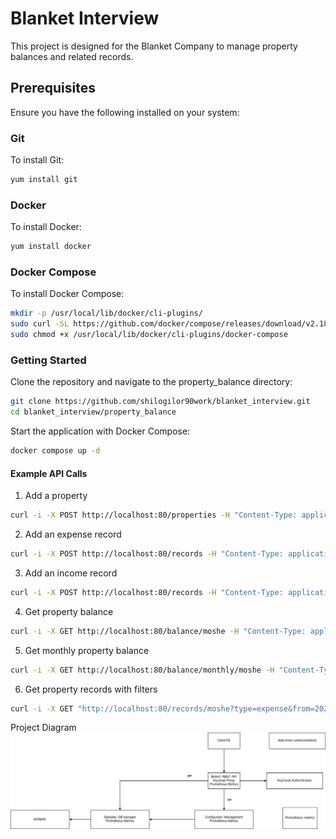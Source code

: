 # Blanket Interview

This project is designed for the Blanket Company to manage property balances and related records.

## Prerequisites

Ensure you have the following installed on your system:

### Git
To install Git:
```bash
yum install git
```

### Docker

To install Docker:
```bash
yum install docker
```
### Docker Compose

To install Docker Compose:
```bash
mkdir -p /usr/local/lib/docker/cli-plugins/
sudo curl -SL https://github.com/docker/compose/releases/download/v2.18.1/docker-compose-linux-x86_64 -o /usr/local/lib/docker/cli-plugins/docker-compose
sudo chmod +x /usr/local/lib/docker/cli-plugins/docker-compose
```

### Getting Started

Clone the repository and navigate to the property_balance directory:
```bash
git clone https://github.com/shilogilor90work/blanket_interview.git
cd blanket_interview/property_balance
```

Start the application with Docker Compose:
```bash
docker compose up -d
```
#### Example API Calls
1. Add a property
```bash
curl -i -X POST http://localhost:80/properties -H "Content-Type: application/json" -d '{"property_id": "moshe"}'
```
2. Add an expense record
```bash
curl -i -X POST http://localhost:80/records -H "Content-Type: application/json" -d '{"property_id": "moshe", "amount": 100.50, "type": "expense"}'
```
3. Add an income record
```bash
curl -i -X POST http://localhost:80/records -H "Content-Type: application/json" -d '{"property_id": "moshe", "amount": 12.50, "type": "income"}'
```
4. Get property balance
```bash
curl -i -X GET http://localhost:80/balance/moshe -H "Content-Type: application/json"
```
5. Get monthly property balance
```bash
curl -i -X GET http://localhost:80/balance/monthly/moshe -H "Content-Type: application/json"
```
6. Get property records with filters
```bash
curl -i -X GET "http://localhost:80/records/moshe?type=expense&from=2025-01-01&to=2025-04-01&sort=desc&page=1&limit=10"
```
Project Diagram
![Alt text](./PropertyBalanceService.drawio.png)

